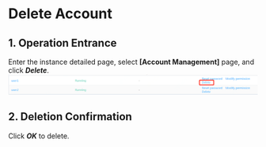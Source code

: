 # Delete Account

## 1. Operation Entrance
Enter the instance detailed page, select **[Account Management]** page, and click ***Delete***.
![Delete Account 1](../../../../../image/RDS/Delete-Account-1.png)

## 2. Deletion Confirmation
Click ***OK*** to delete.

